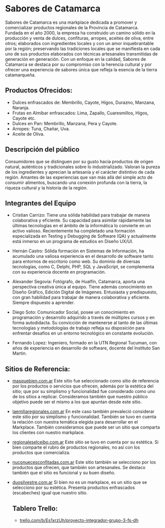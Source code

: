 # Sabores de Catamarca

Sabores de Catamarca es una markplace dedicada a promover y comercializar productos regionales de la Provincia de Catamarca.  
Fundada en el año 2000, la empresa ha construido un camino sólido en la producción y venta de dulces, confituras, arropes, aceites de oliva, entre otros; elaborados con ingredientes locales y con un amor inquebrantable por la región; preservando las tradiciones locales que se manifiesta en cada uno de sus productos elaborados con técnicas artesanales transmitidas de generación en generación.
Con un enfoque en la calidad, Sabores de Catamarca se destaca por su compromiso con la herencia cultural y por ofrecer una experiencia de sabores única que refleja la esencia de la tierra catamarqueña.

## Productos Ofrecidos:

- Dulces enfrascados de: Membrillo, Cayote, Higos, Durazno, Manzana, Naranja.
- Frutas en Almíbar enfrascados: Lima, Zapallo, Cuaresmillos, Higos, Cayote etc.
- Dulces en Pan: Membrillo, Manzana, Pera y Cayote.
- Arropes: Tuna, Chañar, Uva.
- Aceite de Oliva.

## Descripción del público

Consumidores que se distinguen por su gusto hacia productos de origen natural, auténticos y tradicionales sobre lo industrializado. Valoran la pureza de los ingredientes y aprecian la artesanía y el carácter distintivo de cada región. Amantes de las experiencias que van más allá del simple acto de consumir alimentos, buscando una conexión profunda con la tierra, la riqueza cultural y la historia de la región.

## Integrantes del Equipo

- Cristian Carrizo: Tiene una sólida habilidad para trabajar de manera colaborativa y eficiente. Su capacidad para asimilar rápidamente las últimas tecnologías en el ámbito de la informática lo convierte en un activo valioso. Recientemente ha completado una formación especializada en Testing y Debugging de Software (QA) y actualmente está inmerso en un programa de estudios en Diseño UX/UI.

- Hernán Castro: Sólida formación en Sistemas de Información, ha acumulado una valiosa experiencia en el desarrollo de software tanto para entornos de escritorio como web. Su dominio de diversas tecnologías, como C, Delphi, PHP, SQL y JavaScript, se complementa con su experiencia docente en programación.

- Alexander Segovia: Fotógrafo, de Hualfín, Catamarca, aporta una perspectiva creativa única al equipo. Tiene además conocimiento en Diseño Gráfico, Edición Digital de Imágenes. Entusiasta y predispuesto, con gran habilidad para trabajar de manera colaborativa y eficiente. Siempre dispuesto a aprender.

- Diego Soto: Comunicador Social, posee un conocimiento en programación y desarrollo adquirido a través de múltiples cursos y en forma autodidacta. Su convicción de mantenerse al tanto de las últimas tecnologías y metodologías de trabajo refleja su disposición para enfrentar desafíos en un entorno tecnológico en constante evolución.
- Fernando Lopez: Ingeniero, formado en la UTN Regional Tucuman, con años de experiencia en desarrollo de software, docente del Instituto San Martin.

## Sitios de Referencia:

- [masquebien.com.ar](https://masquebien.com.ar/)
  Este sitio fue seleccionado como sitio de referencia por los productos o servicios que ofrecen, además por la estética del sitio; que por su simplismo y funcionalidad fue considerado como uno de los sitios a replicar. Consideramos también que nuestro público objetivo puede ser el mismo a los que apuntan desde este sitio.

- [laemiliaregionales.com.ar](https://www.laemiliaregionales.com.ar/)
  En este caso también prevaleció considerar este sitio por su simplismo y funcionalidad. También se tuvo en cuenta la relación con nuestra temática elegida para desarrollar en el Markplace. También consideramos que puede ser un sitio que comparta los clientes con nuestro markplace.

- [regionaleselceibo.com.ar](https://www.regionaleselceibo.com.ar/)
  Este sitio se tuvo en cuenta por su estética. Si bien comparte el rubro de productos regionales, no así con los productos que comercializa.

- [nuconuecesconfitadas.com.ar](https://www.nuconuecesconfitadas.com.ar/)
  Este sitio también se selecciono por los productos que ofrecen, que también son artesanales. Se destaco también que el sitio es funcional y su buen diseño.

- [duosilvestre.com.ar](https://duosilvestre.com.ar/)
  Si bien no es un markplace, es un sitio que se selecciono por su estética. Presenta productos enfrascados (escabeches) igual que nuestro sitio.

  ## Tablero Trello:

  - [trello.com/b/Es1xrzUh/proyecto-integrador-grupo-3-fs-dh](https://trello.com/b/Es1xrzUh/proyecto-integrador-grupo-3-fs-dh)
